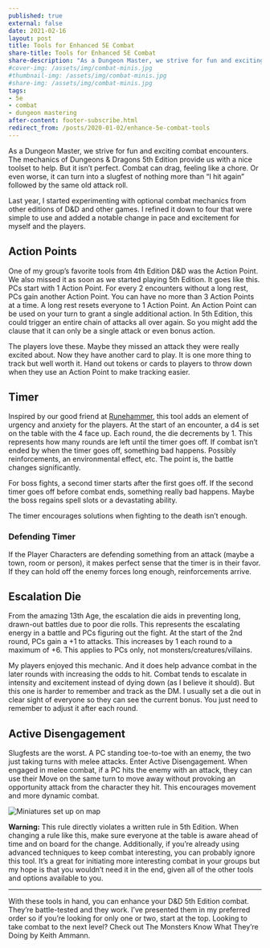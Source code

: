 ```yaml
---
published: true
external: false
date: 2021-02-16
layout: post
title: Tools for Enhanced 5E Combat
share-title: Tools for Enhanced 5E Combat
share-description: "As a Dungeon Master, we strive for fun and exciting combat encounters. The mechanics of Dungeons & Dragons 5th Edition provide us with a nice toolset to help. But it isn’t perfect. Combat can drag, feeling like a chore."
#cover-img: /assets/img/combat-minis.jpg
#thumbnail-img: /assets/img/combat-minis.jpg
#share-img: /assets/img/combat-minis.jpg
tags:
- 5e
- combat
- dungeon mastering
after-content: footer-subscribe.html
redirect_from: /posts/2020-01-02/enhance-5e-combat-tools
---
```


As a Dungeon Master, we strive for fun and exciting combat encounters. The mechanics of Dungeons & Dragons 5th Edition provide us with a nice toolset to help. But it isn’t perfect. Combat can drag, feeling like a chore. Or even worse, it can turn into a slugfest of nothing more than “I hit again” followed by the same old attack roll.

Last year, I started experimenting with optional combat mechanics from other editions of D&D and other games. I refined it down to four that were simple to use and added a notable change in pace and excitement for myself and the players.

## Action Points

One of my group’s favorite tools from 4th Edition D&D was the Action Point. We also missed it as soon as we started playing 5th Edition. It goes like this. PCs start with 1 Action Point. For every 2 encounters without a long rest, PCs gain another Action Point. You can have no more than 3 Action Points at a time. A long rest resets everyone to 1 Action Point. An Action Point can be used on your turn to grant a single additional action. In 5th Edition, this could trigger an entire chain of attacks all over again. So you might add the clause that it can only be a single attack or even bonus action.

The players love these. Maybe they missed an attack they were really excited about. Now they have another card to play. It is one more thing to track but well worth it. Hand out tokens or cards to players to throw down when they use an Action Point to make tracking easier.

## Timer

Inspired by our good friend at [Runehammer](https://youtu.be/HcfieLbrQAc), this tool adds an element of urgency and anxiety for the players. At the start of an encounter, a d4 is set on the table with the 4 face up. Each round, the die decrements by 1. This represents how many rounds are left until the timer goes off. If combat isn’t ended by when the timer goes off, something bad happens. Possibly reinforcements, an environmental effect, etc. The point is, the battle changes significantly.

For boss fights, a second timer starts after the first goes off. If the second timer goes off before combat ends, something really bad happens. Maybe the boss regains spell slots or a devastating ability.

The timer encourages solutions when fighting to the death isn’t enough.

### Defending Timer

If the Player Characters are defending something from an attack (maybe a town, room or person), it makes perfect sense that the timer is in their favor. If they can hold off the enemy forces long enough, reinforcements arrive.

## Escalation Die

From the amazing 13th Age, the escalation die aids in preventing long, drawn-out battles due to poor die rolls. This represents the escalating energy in a battle and PCs figuring out the fight. At the start of the 2nd round, PCs gain a +1 to attacks. This increases by 1 each round to a maximum of +6. This applies to PCs only, not monsters/creatures/villains.

My players enjoyed this mechanic. And it does help advance combat in the later rounds with increasing the odds to hit. Combat tends to escalate in intensity and excitement instead of dying down (as I believe it should). But this one is harder to remember and track as the DM. I usually set a die out in clear sight of everyone so they can see the current bonus. You just need to remember to adjust it after each round.

## Active Disengagement

Slugfests are the worst. A PC standing toe-to-toe with an enemy, the two just taking turns with melee attacks. Enter Active Disengagement. When engaged in melee combat, if a PC hits the enemy with an attack, they can use their Move on the same turn to move away without provoking an opportunity attack from the character they hit. This encourages movement and more dynamic combat.

![Miniatures set up on map](/images/combat-minis-map.jpg)

**Warning:** This rule directly violates a written rule in 5th Edition. When changing a rule like this, make sure everyone at the table is aware ahead of time and on board for the change. Additionally, if you’re already using advanced techniques to keep combat interesting, you can probably ignore this tool. It’s a great for initiating more interesting combat in your groups but my hope is that you wouldn’t need it in the end, given all of the other tools and options available to you.

---

With these tools in hand, you can enhance your D&D 5th Edition combat. They’re battle-tested and they work. I’ve presented them in my preferred order so if you’re looking for only one or two, start at the top. Looking to take combat to the next level? Check out The Monsters Know What They’re Doing by Keith Ammann.